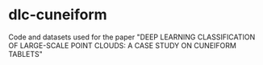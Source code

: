 # dlc-cuneiform
Code and datasets used for the paper "DEEP LEARNING CLASSIFICATION OF LARGE-SCALE POINT CLOUDS: A CASE STUDY ON CUNEIFORM TABLETS"
